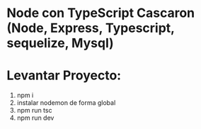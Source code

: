 # Node con TypeScript Cascaron (Node, Express, Typescript, sequelize, Mysql)

# Levantar Proyecto:
1. npm i
2. instalar nodemon de forma global
3. npm run tsc
4. npm run dev